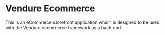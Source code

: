 # Vendure Ecommerce

This is an eCommerce storefront application which is designed to be used with the Vendure ecommerce framework as a back end.
